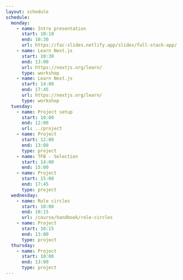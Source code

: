 ```yaml
---
layout: schedule
schedule:
  monday:
    - name: Intro presentation
      start: 10:10
      end: 10:30
      url: https://fac-slides.netlify.app/slides/full-stack-app/
    - name: Learn Next.js
      start: 10:30
      end: 13:00
      url: https://nextjs.org/learn/
      type: workshop
    - name: Learn Next.js
      start: 14:00
      end: 17:45
      url: https://nextjs.org/learn/
      type: workshop
  tuesday:
    - name: Project setup
      start: 10:00
      end: 12:00
      url: ../project
    - name: Project
      start: 12:00
      end: 13:00
      type: project
    - name: TFB - Selection
      start: 14:00
      end: 15:00
    - name: Project
      start: 15:00
      end: 17:45
      type: project
  wednesday:
    - name: Role circles
      start: 10:00
      end: 10:15
      url: /course/handbook/role-circles
    - name: Project
      start: 10:15
      end: 13:00
      type: project
  thursday:
    - name: Project
      start: 10:00
      end: 13:00
      type: project
---
```

